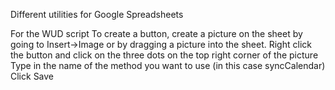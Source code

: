 Different utilities for Google Spreadsheets

For the WUD script
To create a button, create a picture on the sheet by going to Insert->Image or by dragging a picture into the sheet. 
Right click the button and click on the three dots on the top right corner of the picture
Type in the name of the method you want to use (in this case syncCalendar)
Click Save